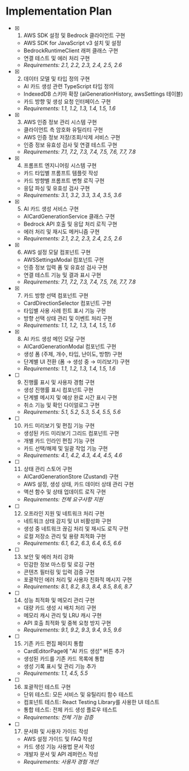 # Implementation Plan

- [x] 1. AWS SDK 설정 및 Bedrock 클라이언트 구현
  - AWS SDK for JavaScript v3 설치 및 설정
  - BedrockRuntimeClient 래퍼 클래스 구현
  - 연결 테스트 및 에러 처리 구현
  - _Requirements: 2.1, 2.2, 2.3, 2.4, 2.5, 2.6_

- [x] 2. 데이터 모델 및 타입 정의 구현
  - AI 카드 생성 관련 TypeScript 타입 정의
  - IndexedDB 스키마 확장 (aiGenerationHistory, awsSettings 테이블)
  - 카드 방향 및 생성 요청 인터페이스 구현
  - _Requirements: 1.1, 1.2, 1.3, 1.4, 1.5, 1.6_

- [x] 3. AWS 인증 정보 관리 시스템 구현
  - 클라이언트 측 암호화 유틸리티 구현
  - AWS 인증 정보 저장/조회/삭제 서비스 구현
  - 인증 정보 유효성 검사 및 연결 테스트 구현
  - _Requirements: 7.1, 7.2, 7.3, 7.4, 7.5, 7.6, 7.7, 7.8_

- [x] 4. 프롬프트 엔지니어링 시스템 구현
  - 카드 타입별 프롬프트 템플릿 작성
  - 카드 방향별 프롬프트 변형 로직 구현
  - 응답 파싱 및 유효성 검사 구현
  - _Requirements: 3.1, 3.2, 3.3, 3.4, 3.5, 3.6_

- [x] 5. AI 카드 생성 서비스 구현
  - AICardGenerationService 클래스 구현
  - Bedrock API 호출 및 응답 처리 로직 구현
  - 에러 처리 및 재시도 메커니즘 구현
  - _Requirements: 2.1, 2.2, 2.3, 2.4, 2.5, 2.6_

- [x] 6. AWS 설정 모달 컴포넌트 구현
  - AWSSettingsModal 컴포넌트 구현
  - 인증 정보 입력 폼 및 유효성 검사 구현
  - 연결 테스트 기능 및 결과 표시 구현
  - _Requirements: 7.1, 7.2, 7.3, 7.4, 7.5, 7.6, 7.7, 7.8_

- [x] 7. 카드 방향 선택 컴포넌트 구현
  - CardDirectionSelector 컴포넌트 구현
  - 타입별 사용 사례 힌트 표시 기능 구현
  - 방향 선택 상태 관리 및 이벤트 처리 구현
  - _Requirements: 1.1, 1.2, 1.3, 1.4, 1.5, 1.6_

- [x] 8. AI 카드 생성 메인 모달 구현
  - AICardGenerationModal 컴포넌트 구현
  - 생성 폼 (주제, 개수, 타입, 난이도, 방향) 구현
  - 단계별 UI 전환 (폼 → 생성 중 → 미리보기) 구현
  - _Requirements: 1.1, 1.2, 1.3, 1.4, 1.5, 1.6_

- [ ] 9. 진행률 표시 및 사용자 경험 구현
  - 생성 진행률 표시 컴포넌트 구현
  - 단계별 메시지 및 예상 완료 시간 표시 구현
  - 취소 기능 및 확인 다이얼로그 구현
  - _Requirements: 5.1, 5.2, 5.3, 5.4, 5.5, 5.6_

- [ ] 10. 카드 미리보기 및 편집 기능 구현
  - 생성된 카드 미리보기 그리드 컴포넌트 구현
  - 개별 카드 인라인 편집 기능 구현
  - 카드 선택/해제 및 일괄 작업 기능 구현
  - _Requirements: 4.1, 4.2, 4.3, 4.4, 4.5, 4.6_

- [ ] 11. 상태 관리 스토어 구현
  - AICardGenerationStore (Zustand) 구현
  - AWS 설정, 생성 상태, 카드 데이터 상태 관리 구현
  - 액션 함수 및 상태 업데이트 로직 구현
  - _Requirements: 전체 요구사항 지원_

- [ ] 12. 오프라인 지원 및 네트워크 처리 구현
  - 네트워크 상태 감지 및 UI 비활성화 구현
  - 생성 중 네트워크 끊김 처리 및 재시도 로직 구현
  - 로컬 저장소 관리 및 용량 최적화 구현
  - _Requirements: 6.1, 6.2, 6.3, 6.4, 6.5, 6.6_

- [ ] 13. 보안 및 에러 처리 강화
  - 민감한 정보 마스킹 및 로깅 구현
  - 콘텐츠 필터링 및 입력 검증 구현
  - 포괄적인 에러 처리 및 사용자 친화적 메시지 구현
  - _Requirements: 8.1, 8.2, 8.3, 8.4, 8.5, 8.6, 8.7_

- [ ] 14. 성능 최적화 및 메모리 관리 구현
  - 대량 카드 생성 시 배치 처리 구현
  - 메모리 캐시 관리 및 LRU 캐시 구현
  - API 호출 최적화 및 중복 요청 방지 구현
  - _Requirements: 9.1, 9.2, 9.3, 9.4, 9.5, 9.6_

- [ ] 15. 기존 카드 편집 페이지 통합
  - CardEditorPage에 "AI 카드 생성" 버튼 추가
  - 생성된 카드를 기존 카드 목록에 통합
  - 생성 기록 표시 및 관리 기능 추가
  - _Requirements: 1.1, 4.5, 5.5_

- [ ] 16. 포괄적인 테스트 구현
  - 단위 테스트: 모든 서비스 및 유틸리티 함수 테스트
  - 컴포넌트 테스트: React Testing Library를 사용한 UI 테스트
  - 통합 테스트: 전체 카드 생성 플로우 테스트
  - _Requirements: 전체 기능 검증_

- [ ] 17. 문서화 및 사용자 가이드 작성
  - AWS 설정 가이드 및 FAQ 작성
  - 카드 생성 기능 사용법 문서 작성
  - 개발자 문서 및 API 레퍼런스 작성
  - _Requirements: 사용자 경험 개선_